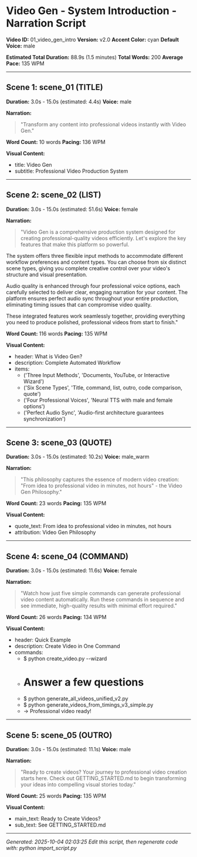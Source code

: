 # Video Gen - System Introduction - Narration Script

**Video ID:** 01_video_gen_intro
**Version:** v2.0
**Accent Color:** cyan
**Default Voice:** male

**Estimated Total Duration:** 88.9s (1.5 minutes)
**Total Words:** 200
**Average Pace:** 135 WPM

---

## Scene 1: scene_01 (TITLE)

**Duration:** 3.0s - 15.0s (estimated: 4.4s)
**Voice:** male

**Narration:**
> "Transform any content into professional videos instantly with Video Gen."

**Word Count:** 10 words
**Pacing:** 136 WPM

**Visual Content:**
- title: Video Gen
- subtitle: Professional Video Production System

---

## Scene 2: scene_02 (LIST)

**Duration:** 3.0s - 15.0s (estimated: 51.6s)
**Voice:** female

**Narration:**
> "Video Gen is a comprehensive production system designed for creating professional-quality videos efficiently. Let's explore the key features that make this platform so powerful.

The system offers three flexible input methods to accommodate different workflow preferences and content types. You can choose from six distinct scene types, giving you complete creative control over your video's structure and visual presentation.

Audio quality is enhanced through four professional voice options, each carefully selected to deliver clear, engaging narration for your content. The platform ensures perfect audio sync throughout your entire production, eliminating timing issues that can compromise video quality.

These integrated features work seamlessly together, providing everything you need to produce polished, professional videos from start to finish."

**Word Count:** 116 words
**Pacing:** 135 WPM

**Visual Content:**
- header: What is Video Gen?
- description: Complete Automated Workflow
- items:
  - ('Three Input Methods', 'Documents, YouTube, or Interactive Wizard')
  - ('Six Scene Types', 'Title, command, list, outro, code comparison, quote')
  - ('Four Professional Voices', 'Neural TTS with male and female options')
  - ('Perfect Audio Sync', 'Audio-first architecture guarantees synchronization')

---

## Scene 3: scene_03 (QUOTE)

**Duration:** 3.0s - 15.0s (estimated: 10.2s)
**Voice:** male_warm

**Narration:**
> "This philosophy captures the essence of modern video creation: "From idea to professional video in minutes, not hours" - the Video Gen Philosophy."

**Word Count:** 23 words
**Pacing:** 135 WPM

**Visual Content:**
- quote_text: From idea to professional video in minutes, not hours
- attribution: Video Gen Philosophy

---

## Scene 4: scene_04 (COMMAND)

**Duration:** 3.0s - 15.0s (estimated: 11.6s)
**Voice:** female

**Narration:**
> "Watch how just five simple commands can generate professional video content automatically. Run these commands in sequence and see immediate, high-quality results with minimal effort required."

**Word Count:** 26 words
**Pacing:** 134 WPM

**Visual Content:**
- header: Quick Example
- description: Create Video in One Command
- commands:
  - $ python create_video.py --wizard
  - # Answer a few questions
  - $ python generate_all_videos_unified_v2.py
  - $ python generate_videos_from_timings_v3_simple.py
  - → Professional video ready!

---

## Scene 5: scene_05 (OUTRO)

**Duration:** 3.0s - 15.0s (estimated: 11.1s)
**Voice:** male

**Narration:**
> "Ready to create videos? Your journey to professional video creation starts here. Check out GETTING_STARTED.md to begin transforming your ideas into compelling visual stories today."

**Word Count:** 25 words
**Pacing:** 135 WPM

**Visual Content:**
- main_text: Ready to Create Videos?
- sub_text: See GETTING_STARTED.md

---


*Generated: 2025-10-04 02:03:25*
*Edit this script, then regenerate code with: python import_script.py*
